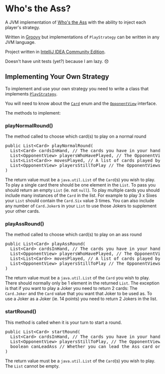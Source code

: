 # Who's the Ass?

A JVM implementation of [Who's the Ass](http://en.wikipedia.org/wiki/Who's_the_Ass%3F) with the ability to inject each player's strategy.

Written in [Groovy](http://groovy.codehaus.org/) but implementations of `PlayStrategy` can be written in any JVM language.

Project written in [IntelliJ IDEA Community Edition](http://www.jetbrains.com/idea/free_java_ide.html).

Doesn't have unit tests (yet?) because I am lazy. :disappointed:

## Implementing Your Own Strategy

To implement and use your own strategy you need to write a class that implements [`PlayStrategy`](https://github.com/dnahodil/whostheass/blob/master/src/com/fgi/whostheass/strategy/PlayStrategy.java).

You will need to know about the [`Card`](https://github.com/dnahodil/whostheass/blob/master/src/com/fgi/whostheass/cards/Card.groovy) enum and the [`OpponentView`](https://github.com/dnahodil/whostheass/blob/master/src/com/fgi/whostheass/player/OpponentView.java) interface.

The methods to implement:

### playNormalRound()

The method called to choose which card(s) to play on a normal round

<pre>
public List&lt;Card&gt; playNormalRound(
  List&lt;Card&gt; cardsInHand, // The cards you have in your hand
  List&lt;OpponentView&gt; playersWhoHavePlayed, // The OpponentViews of the people who have played in this round already
  List&lt;List&lt;Card&gt;&gt; movesPlayed, // A list of cards played by the people who have played already this round
  List&lt;OpponentView&gt; playersStillToPlay // The OpponentViews of the people who are still to play this round
)
</pre>

The return value must be a `java.util.List` of the `Card`(s) you wish to play. To play a single card there should be one element in the `List`. To pass you should return an empty `List` (ie. not `null`). To play multiple cards you should include many instances of the `Card` in the list. For example to play 3 x Sixes your `List` should contain the `Card.Six` value 3 times. You can also include any number of `Card.Joker`s in your `List` to use those Jokers to supplement your other cards.

### playAssRound()

The method called to choose which card(s) to play on an ass round

<pre>
public List&lt;Card&gt; playAssRound(
  List&lt;Card&gt; cardsInHand, // The cards you have in your hand
  List&lt;OpponentView&gt; playersWhoHavePlayed, // The OpponentViews of the people who have played in this round already
  List&lt;List&lt;Card&gt;&gt; movesPlayed, // A list of cards played by the people who have played already this round
  List&lt;OpponentView&gt; playersStillToPlay // The OpponentViews of the people who are still to play this round
)
</pre>

The return value must be a `java.util.List` of the `Card` you wish to play. There should normally only be 1 element in the returned `List`. The exception is that if you want to play a Joker you need to return 2 cards: The `Card.Joker` and the `Card` value that you want that Joker to be used as. To use a Joker as a Joker (ie. 14 points) you need to return 2 Jokers in the list.

### startRound()

This method is called when it is your turn to start a round.

<pre>
public List&lt;Card&gt; startRound(
  List&lt;Card&gt; cardsInHand, // The cards you have in your hand
  List&lt;OpponentView&gt; playersStillToPlay, // The OpponentViews of the players who will play after you
  boolean canLeadAss // Whether you can lead the Ass card or not
)
</pre>

The return value must be a `java.util.List` of the `Card`(s) you wish to play. The `List` cannot be empty.

</pre>
